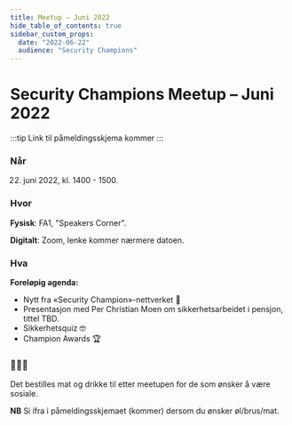 ```yaml
---
title: Meetup – Juni 2022
hide_table_of_contents: true
sidebar_custom_props:
  date: "2022-06-22"
  audience: "Security Champions"
---
```


# Security Champions Meetup – Juni 2022

:::tip Link til påmeldingsskjema kommer
:::

### Når

22. juni 2022, kl. 1400 - 1500.

### Hvor

**Fysisk**: FA1, "Speakers Corner".

**Digitalt**: Zoom, lenke kommer nærmere datoen.

### Hva

**Foreløpig agenda:**

- Nytt fra «Security Champion»-nettverket 📯
- Presentasjon med Per Christian Moen om sikkerhetsarbeidet i pensjon, tittel TBD.
- Sikkerhetsquiz 🤓
- Champion Awards 🏆

### 🍕🍺🥤

Det bestilles mat og drikke til etter meetupen for de som ønsker å være sosiale.

**NB** Si ifra i påmeldingsskjemaet (kommer) dersom du ønsker øl/brus/mat.
